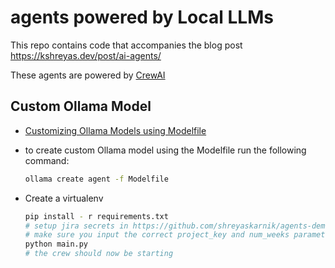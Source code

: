 # agents powered by Local LLMs

This repo contains code that accompanies the blog post <https://kshreyas.dev/post/ai-agents/>

These agents are powered by [CrewAI](https://github.com/joaomdmoura/CrewAI)

## Custom Ollama Model

* [Customizing Ollama Models using Modelfile](https://github.com/jmorganca/ollama/blob/main/docs/modelfile.md)
* to create custom Ollama model using the Modelfile run the following command:

    ```bash
    ollama create agent -f Modelfile
    ```
* Create a virtualenv
    ```bash
    pip install - r requirements.txt
    # setup jira secrets in https://github.com/shreyaskarnik/agents-demo/blob/main/agents.py#L16-L18
    # make sure you input the correct project_key and num_weeks parameters in https://github.com/shreyaskarnik/agents-demo/blob/main/main.py#L9
    python main.py
    # the crew should now be starting
    ```


